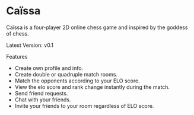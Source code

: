 # Caïssa
Caïssa is a four-player 2D online chess game and inspired by the goddess of chess.

Latest Version: v0.1

Features
  - Create own profile and info.
  - Create double or quadruple match rooms.
  - Match the opponents according to your ELO score.
  - View the elo score and rank change instantly during the match.
  - Send friend requests.
  - Chat with your friends.
  - Invite your friends to your room regardless of ELO score.
